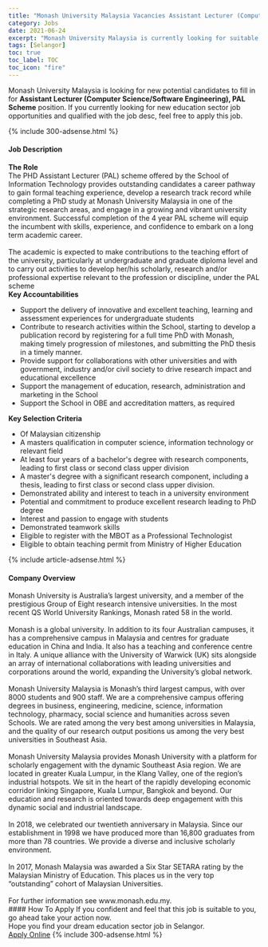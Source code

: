 ```yaml
---
title: "Monash University Malaysia Vacancies Assistant Lecturer (Computer Science/Software Engineering), PAL Scheme" 
category: Jobs 
date: 2021-06-24 
excerpt: "Monash University Malaysia is currently looking for suitable person to fill in the Assistant Lecturer (Computer Science/Software Engineering), PAL Scheme which positioned at Selangor" 
tags: [Selangor] 
toc: true 
toc_label: TOC 
toc_icon: "fire" 
--- 
```


<p>Monash University Malaysia is looking for new potential candidates to fill in for <b>Assistant Lecturer (Computer Science/Software Engineering), PAL Scheme</b> position. If you currently looking for new education sector job opportunities and qualified with the job desc, feel free to apply this job.
</p>{% include 300-adsense.html %} 
<div><div><h4>Job Description</h4></div><div><div><span><div><div><div><strong>The Role</strong></div><div>The PHD Assistant Lecturer (PAL) scheme offered by the School of Information Technology provides outstanding candidates a career pathway to gain formal teaching experience, develop a research track record while completing a PhD study at Monash University Malaysia in one of the strategic research areas, and engage in a growing and vibrant university environment. Successful completion of the 4 year PAL scheme will equip the incumbent with skills, experience, and confidence to embark on a long term academic career.</div><div><br>The academic is expected to make contributions to the teaching effort of the university, particularly at undergraduate and graduate diploma level and to carry out activities to develop her/his scholarly, research and/or professional expertise relevant to the profession or discipline, under the PAL scheme</div><div><strong>Key Accountabilities</strong></div><ul><li>Support the delivery of innovative and excellent teaching, learning and assessment experiences for undergraduate students</li><li>Contribute to research activities within the School, starting to develop a publication record by registering for a full time PhD with Monash, making timely progression of milestones, and submitting the PhD thesis in a timely manner.</li><li>Provide support for collaborations with other universities and with government, industry and/or civil society to drive research impact and educational excellence</li><li>Support the management of education, research, administration and marketing in the School</li><li>Support the School in OBE and accreditation matters, as required</li></ul><div><strong>Key Selection Criteria</strong></div><ul><li>Of Malaysian citizenship</li><li>A masters qualification in computer science, information technology or relevant field</li><li>At least four years of a bachelor's degree with research components, leading to first class or second class upper division</li><li>A master's degree with a significant research component, including a thesis, leading to first class or second class upper division.</li><li>Demonstrated ability and interest to teach in a university environment</li><li>Potential and commitment to produce excellent research leading to PhD degree</li><li>Interest and passion to engage with students</li><li>Demonstrated teamwork skills</li><li>Eligible to register with the MBOT as a Professional Technologist</li><li>Eligible to obtain teaching permit from Ministry of Higher Education</li></ul></div></div></span></div></div></div> 
{% include article-adsense.html %} 
<div><div><h4>Company Overview</h4></div><div><div><span><div><div>
	Monash University is Australia&#8217;s largest university, and a member of the prestigious Group of Eight research intensive universities. In the most recent QS World University Rankings, Monash rated 58 in the world.</div>
<div>
<br>
	Monash is a global university. In addition to its four Australian campuses, it has a comprehensive campus in Malaysia and centres for graduate education in China and India. It also has a teaching and conference centre in Italy. A unique alliance with the University of Warwick (UK) sits alongside an array of international collaborations with leading universities and corporations around the world, expanding the University&#8217;s global network.</div>
<div>
<br>
	Monash University Malaysia is Monash&#8217;s third largest campus, with over 8000 students and 900 staff. We are a comprehensive campus offering degrees in business, engineering, medicine, science, information technology, pharmacy, social science and humanities across seven Schools. We are rated among the very best among universities in Malaysia, and the quality of our research output positions us among the very best universities in Southeast Asia.</div>
<div>
<br>
	Monash University Malaysia provides Monash University with a platform for scholarly engagement with the dynamic Southeast Asia region. We are located in greater Kuala Lumpur, in the Klang Valley, one of the region&#8217;s industrial hotspots. We sit in the heart of the rapidly developing economic corridor linking Singapore, Kuala Lumpur, Bangkok and beyond. Our education and research is oriented towards deep engagement with this dynamic social and industrial landscape.</div>
<div>
<br>
	In 2018, we celebrated our twentieth anniversary in Malaysia. Since our establishment in 1998 we have produced more than 16,800 graduates from more than 78 countries. We provide a diverse and inclusive scholarly environment.</div>
<div>
<br>
	In 2017, Monash Malaysia was awarded a Six Star SETARA rating by the Malaysian Ministry of Education. This places us in the very top &#8220;outstanding&#8221; cohort of Malaysian Universities.</div>
<div>
<br>
	For further information see www.monash.edu.my.</div></div></span></div></div></div> 
#### How To Apply 
If you confident and feel that this job is suitable to you, go ahead take your action now. <br/> 
Hope you find your dream education sector job in Selangor. <br/> 
<a href="https://www.jobstreet.com.my/en/job/assistant-lecturer-computer-science-software-engineering-pal-scheme-4598792?jobId=jobstreet-my-job-4598792" class="btn btn--info" target="_blank" rel="nofollow noopenner">Apply Online</a> 
{% include 300-adsense.html %} 